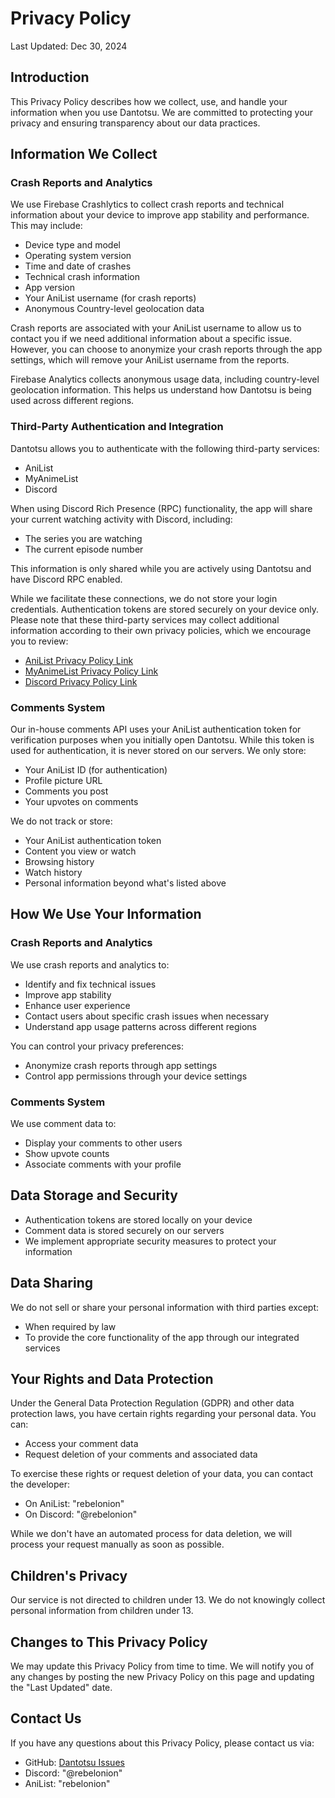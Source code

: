 # Privacy Policy

Last Updated: Dec 30, 2024

## Introduction
This Privacy Policy describes how we collect, use, and handle your information when you use Dantotsu. We are committed to protecting your privacy and ensuring transparency about our data practices.

## Information We Collect

### Crash Reports and Analytics
We use Firebase Crashlytics to collect crash reports and technical information about your device to improve app stability and performance. This may include:
- Device type and model
- Operating system version
- Time and date of crashes
- Technical crash information
- App version
- Your AniList username (for crash reports)
- Anonymous Country-level geolocation data

Crash reports are associated with your AniList username to allow us to contact you if we need additional information about a specific issue. However, you can choose to anonymize your crash reports through the app settings, which will remove your AniList username from the reports.

Firebase Analytics collects anonymous usage data, including country-level geolocation information. This helps us understand how Dantotsu is being used across different regions.

### Third-Party Authentication and Integration
Dantotsu allows you to authenticate with the following third-party services:
- AniList
- MyAnimeList
- Discord

When using Discord Rich Presence (RPC) functionality, the app will share your current watching activity with Discord, including:
- The series you are watching
- The current episode number

This information is only shared while you are actively using Dantotsu and have Discord RPC enabled.

While we facilitate these connections, we do not store your login credentials. Authentication tokens are stored securely on your device only. Please note that these third-party services may collect additional information according to their own privacy policies, which we encourage you to review:
- [AniList Privacy Policy Link](https://anilist.co/terms)
- [MyAnimeList Privacy Policy Link](https://myanimelist.net/about/privacy_policy)
- [Discord Privacy Policy Link](https://discord.com/privacy)

### Comments System
Our in-house comments API uses your AniList authentication token for verification purposes when you initially open Dantotsu. While this token is used for authentication, it is never stored on our servers. We only store:
- Your AniList ID (for authentication)
- Profile picture URL
- Comments you post
- Your upvotes on comments

We do not track or store:
- Your AniList authentication token
- Content you view or watch
- Browsing history
- Watch history
- Personal information beyond what's listed above

## How We Use Your Information

### Crash Reports and Analytics
We use crash reports and analytics to:
- Identify and fix technical issues
- Improve app stability
- Enhance user experience
- Contact users about specific crash issues when necessary
- Understand app usage patterns across different regions

You can control your privacy preferences:
- Anonymize crash reports through app settings
- Control app permissions through your device settings

### Comments System
We use comment data to:
- Display your comments to other users
- Show upvote counts
- Associate comments with your profile

## Data Storage and Security
- Authentication tokens are stored locally on your device
- Comment data is stored securely on our servers
- We implement appropriate security measures to protect your information

## Data Sharing
We do not sell or share your personal information with third parties except:
- When required by law
- To provide the core functionality of the app through our integrated services

## Your Rights and Data Protection
Under the General Data Protection Regulation (GDPR) and other data protection laws, you have certain rights regarding your personal data. You can:
- Access your comment data
- Request deletion of your comments and associated data

To exercise these rights or request deletion of your data, you can contact the developer:
- On AniList: "rebelonion"
- On Discord: "@rebelonion"

While we don't have an automated process for data deletion, we will process your request manually as soon as possible.

## Children's Privacy
Our service is not directed to children under 13. We do not knowingly collect personal information from children under 13.

## Changes to This Privacy Policy
We may update this Privacy Policy from time to time. We will notify you of any changes by posting the new Privacy Policy on this page and updating the "Last Updated" date.

## Contact Us
If you have any questions about this Privacy Policy, please contact us via:
- GitHub: [Dantotsu Issues](https://github.com/rebelonion/Dantotsu/issues)
- Discord: "@rebelonion"
- AniList: "rebelonion"
